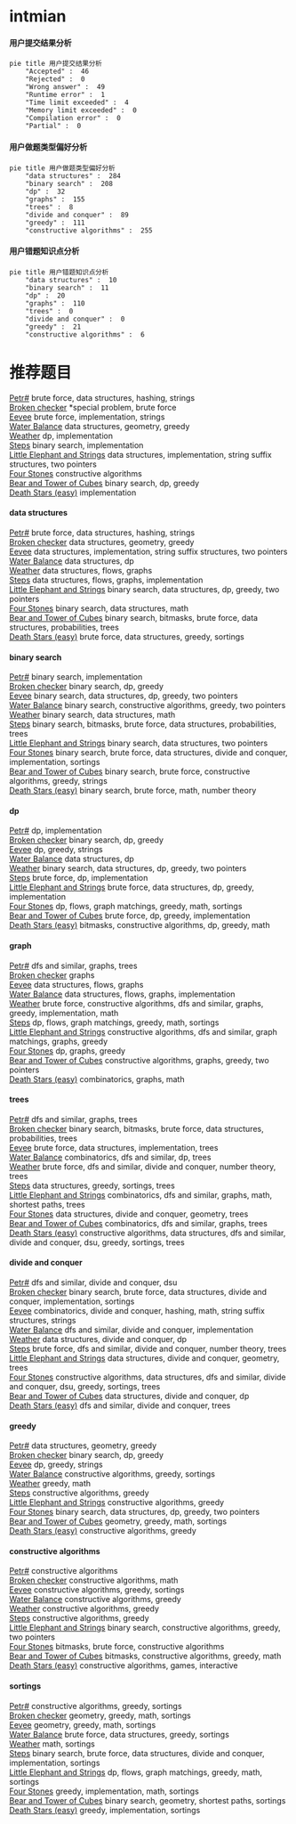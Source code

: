 # intmian
<!-- tabs:start -->
#### **用户提交结果分析**

```mermaid
pie title 用户提交结果分析
    "Accepted" :  46
    "Rejected" :  0
    "Wrong answer" :  49
    "Runtime error" :  1
    "Time limit exceeded" :  4
    "Memory limit exceeded" :  0
    "Compilation error" :  0
    "Partial" :  0
```
#### **用户做题类型偏好分析**

```mermaid
pie title 用户做题类型偏好分析
    "data structures" :  284
    "binary search" :  208
    "dp" :  32
    "graphs" :  155
    "trees" :  8
    "divide and conquer" :  89
    "greedy" :  111
    "constructive algorithms" :  255
```
#### **用户错题知识点分析**

```mermaid
pie title 用户错题知识点分析
    "data structures" :  10
    "binary search" :  11
    "dp" :  20
    "graphs" :  110
    "trees" :  0
    "divide and conquer" :  0
    "greedy" :  21
    "constructive algorithms" :  6
```
<!-- tabs:end -->
# 推荐题目
[Petr#](https://codeforces.com/contest/114/problem/D)		brute force,
                        data structures,
                        hashing,
                        strings		  
[Broken checker](http://codeforces.com/problemset/problem/171/D)		*special problem,
                        brute force		  
[Eevee](http://codeforces.com/problemset/problem/452/A)		brute force,
                        implementation,
                        strings		  
[Water Balance](https://codeforces.com/contest/1300/problem/E)		data structures,
                        geometry,
                        greedy		  
[Weather](http://codeforces.com/problemset/problem/234/C)		dp,
                        implementation		  
[Steps](http://codeforces.com/problemset/problem/152/B)		binary search,
                        implementation		  
[Little Elephant and Strings](http://codeforces.com/problemset/problem/204/E)		data structures,
                        implementation,
                        string suffix structures,
                        two pointers		  
[Four Stones](http://codeforces.com/problemset/problem/1276/E)		constructive algorithms		  
[Bear and Tower of Cubes](http://codeforces.com/problemset/problem/679/B)		binary search,
                        dp,
                        greedy		  
[Death Stars (easy)](http://codeforces.com/problemset/problem/958/A1)		implementation		  
<!-- tabs:start -->
#### **data structures**
[Petr#](https://codeforces.com/contest/114/problem/D)		brute force,
                        data structures,
                        hashing,
                        strings		  
[Broken checker](https://codeforces.com/contest/1300/problem/E)		data structures,
                        geometry,
                        greedy		  
[Eevee](http://codeforces.com/problemset/problem/204/E)		data structures,
                        implementation,
                        string suffix structures,
                        two pointers		  
[Water Balance](http://codeforces.com/problemset/problem/568/E)		data structures,
                        dp		  
[Weather](http://codeforces.com/problemset/problem/903/G)		data structures,
                        flows,
                        graphs		  
[Steps](http://codeforces.com/problemset/problem/280/D)		data structures,
                        flows,
                        graphs,
                        implementation		  
[Little Elephant and Strings](http://codeforces.com/problemset/problem/1492/C)		binary search,
                        data structures,
                        dp,
                        greedy,
                        two pointers		  
[Four Stones](http://codeforces.com/problemset/problem/1490/G)		binary search,
                        data structures,
                        math		  
[Bear and Tower of Cubes](http://codeforces.com/problemset/problem/1479/D)		binary search,
                        bitmasks,
                        brute force,
                        data structures,
                        probabilities,
                        trees		  
[Death Stars (easy)](http://codeforces.com/problemset/problem/1497/A)		brute force,
                        data structures,
                        greedy,
                        sortings		  
#### **binary search**
[Petr#](http://codeforces.com/problemset/problem/152/B)		binary search,
                        implementation		  
[Broken checker](http://codeforces.com/problemset/problem/679/B)		binary search,
                        dp,
                        greedy		  
[Eevee](http://codeforces.com/problemset/problem/1492/C)		binary search,
                        data structures,
                        dp,
                        greedy,
                        two pointers		  
[Water Balance](http://codeforces.com/problemset/problem/1463/D)		binary search,
                        constructive algorithms,
                        greedy,
                        two pointers		  
[Weather](http://codeforces.com/problemset/problem/1490/G)		binary search,
                        data structures,
                        math		  
[Steps](http://codeforces.com/problemset/problem/1479/D)		binary search,
                        bitmasks,
                        brute force,
                        data structures,
                        probabilities,
                        trees		  
[Little Elephant and Strings](http://codeforces.com/problemset/problem/1436/E)		binary search,
                        data structures,
                        two pointers		  
[Four Stones](http://codeforces.com/problemset/problem/1461/D)		binary search,
                        brute force,
                        data structures,
                        divide and conquer,
                        implementation,
                        sortings		  
[Bear and Tower of Cubes](http://codeforces.com/problemset/problem/1493/C)		binary search,
                        brute force,
                        constructive algorithms,
                        greedy,
                        strings		  
[Death Stars (easy)](http://codeforces.com/problemset/problem/1487/D)		binary search,
                        brute force,
                        math,
                        number theory		  
#### **dp**
[Petr#](http://codeforces.com/problemset/problem/234/C)		dp,
                        implementation		  
[Broken checker](http://codeforces.com/problemset/problem/679/B)		binary search,
                        dp,
                        greedy		  
[Eevee](http://codeforces.com/problemset/problem/1131/E)		dp,
                        greedy,
                        strings		  
[Water Balance](http://codeforces.com/problemset/problem/568/E)		data structures,
                        dp		  
[Weather](http://codeforces.com/problemset/problem/1492/C)		binary search,
                        data structures,
                        dp,
                        greedy,
                        two pointers		  
[Steps](https://codeforces.com/contest/1457/problem/C)		brute force,
                        dp,
                        implementation		  
[Little Elephant and Strings](http://codeforces.com/problemset/problem/1491/C)		brute force,
                        data structures,
                        dp,
                        greedy,
                        implementation		  
[Four Stones](http://codeforces.com/problemset/problem/1437/C)		dp,
                        flows,
                        graph matchings,
                        greedy,
                        math,
                        sortings		  
[Bear and Tower of Cubes](http://codeforces.com/problemset/problem/1499/B)		brute force,
                        dp,
                        greedy,
                        implementation		  
[Death Stars (easy)](http://codeforces.com/problemset/problem/1491/D)		bitmasks,
                        constructive algorithms,
                        dp,
                        greedy,
                        math		  
#### **graph**
[Petr#](http://codeforces.com/problemset/problem/802/J)		dfs and similar,
                        graphs,
                        trees		  
[Broken checker](http://codeforces.com/problemset/problem/235/D)		graphs		  
[Eevee](http://codeforces.com/problemset/problem/903/G)		data structures,
                        flows,
                        graphs		  
[Water Balance](http://codeforces.com/problemset/problem/280/D)		data structures,
                        flows,
                        graphs,
                        implementation		  
[Weather](http://codeforces.com/problemset/problem/1487/C)		brute force,
                        constructive algorithms,
                        dfs and similar,
                        graphs,
                        greedy,
                        implementation,
                        math		  
[Steps](http://codeforces.com/problemset/problem/1437/C)		dp,
                        flows,
                        graph matchings,
                        greedy,
                        math,
                        sortings		  
[Little Elephant and Strings](http://codeforces.com/problemset/problem/1470/D)		constructive algorithms,
                        dfs and similar,
                        graph matchings,
                        graphs,
                        greedy		  
[Four Stones](http://codeforces.com/problemset/problem/1476/C)		dp,
                        graphs,
                        greedy		  
[Bear and Tower of Cubes](http://codeforces.com/problemset/problem/1304/D)		constructive algorithms,
                        graphs,
                        greedy,
                        two pointers		  
[Death Stars (easy)](http://codeforces.com/problemset/problem/1475/C)		combinatorics,
                        graphs,
                        math		  
#### **trees**
[Petr#](http://codeforces.com/problemset/problem/802/J)		dfs and similar,
                        graphs,
                        trees		  
[Broken checker](http://codeforces.com/problemset/problem/1479/D)		binary search,
                        bitmasks,
                        brute force,
                        data structures,
                        probabilities,
                        trees		  
[Eevee](http://codeforces.com/problemset/problem/1511/C)		brute force,
                        data structures,
                        implementation,
                        trees		  
[Water Balance](http://codeforces.com/problemset/problem/1499/F)		combinatorics,
                        dfs and similar,
                        dp,
                        trees		  
[Weather](http://codeforces.com/problemset/problem/1491/E)		brute force,
                        dfs and similar,
                        divide and conquer,
                        number theory,
                        trees		  
[Steps](http://codeforces.com/problemset/problem/1466/D)		data structures,
                        greedy,
                        sortings,
                        trees		  
[Little Elephant and Strings](http://codeforces.com/problemset/problem/1495/D)		combinatorics,
                        dfs and similar,
                        graphs,
                        math,
                        shortest paths,
                        trees		  
[Four Stones](http://codeforces.com/problemset/problem/1303/G)		data structures,
                        divide and conquer,
                        geometry,
                        trees		  
[Bear and Tower of Cubes](http://codeforces.com/problemset/problem/1454/E)		combinatorics,
                        dfs and similar,
                        graphs,
                        trees		  
[Death Stars (easy)](http://codeforces.com/problemset/problem/1494/D)		constructive algorithms,
                        data structures,
                        dfs and similar,
                        divide and conquer,
                        dsu,
                        greedy,
                        sortings,
                        trees		  
#### **divide and conquer**
[Petr#](http://codeforces.com/problemset/problem/19/E)		dfs and similar,
                        divide and conquer,
                        dsu		  
[Broken checker](http://codeforces.com/problemset/problem/1461/D)		binary search,
                        brute force,
                        data structures,
                        divide and conquer,
                        implementation,
                        sortings		  
[Eevee](http://codeforces.com/problemset/problem/1466/G)		combinatorics,
                        divide and conquer,
                        hashing,
                        math,
                        string suffix structures,
                        strings		  
[Water Balance](http://codeforces.com/problemset/problem/1490/D)		dfs and similar,
                        divide and conquer,
                        implementation		  
[Weather](https://codeforces.com/contest/1483/problem/C)		data structures,
                        divide and conquer,
                        dp		  
[Steps](http://codeforces.com/problemset/problem/1491/E)		brute force,
                        dfs and similar,
                        divide and conquer,
                        number theory,
                        trees		  
[Little Elephant and Strings](http://codeforces.com/problemset/problem/1303/G)		data structures,
                        divide and conquer,
                        geometry,
                        trees		  
[Four Stones](http://codeforces.com/problemset/problem/1494/D)		constructive algorithms,
                        data structures,
                        dfs and similar,
                        divide and conquer,
                        dsu,
                        greedy,
                        sortings,
                        trees		  
[Bear and Tower of Cubes](http://codeforces.com/problemset/problem/1482/E)		data structures,
                        divide and conquer,
                        dp		  
[Death Stars (easy)](http://codeforces.com/problemset/problem/566/C)		dfs and similar,
                        divide and conquer,
                        trees		  
#### **greedy**
[Petr#](https://codeforces.com/contest/1300/problem/E)		data structures,
                        geometry,
                        greedy		  
[Broken checker](http://codeforces.com/problemset/problem/679/B)		binary search,
                        dp,
                        greedy		  
[Eevee](http://codeforces.com/problemset/problem/1131/E)		dp,
                        greedy,
                        strings		  
[Water Balance](http://codeforces.com/problemset/problem/246/A)		constructive algorithms,
                        greedy,
                        sortings		  
[Weather](http://codeforces.com/problemset/problem/1360/A)		greedy,
                        math		  
[Steps](http://codeforces.com/problemset/problem/482/A)		constructive algorithms,
                        greedy		  
[Little Elephant and Strings](http://codeforces.com/problemset/problem/1503/A)		constructive algorithms,
                        greedy		  
[Four Stones](http://codeforces.com/problemset/problem/1492/C)		binary search,
                        data structures,
                        dp,
                        greedy,
                        two pointers		  
[Bear and Tower of Cubes](https://codeforces.com/contest/1496/problem/C)		geometry,
                        greedy,
                        math,
                        sortings		  
[Death Stars (easy)](http://codeforces.com/problemset/problem/1493/A)		constructive algorithms,
                        greedy		  
#### **constructive algorithms**
[Petr#](http://codeforces.com/problemset/problem/1276/E)		constructive algorithms		  
[Broken checker](http://codeforces.com/problemset/problem/1391/A)		constructive algorithms,
                        math		  
[Eevee](http://codeforces.com/problemset/problem/246/A)		constructive algorithms,
                        greedy,
                        sortings		  
[Water Balance](http://codeforces.com/problemset/problem/482/A)		constructive algorithms,
                        greedy		  
[Weather](http://codeforces.com/problemset/problem/1503/A)		constructive algorithms,
                        greedy		  
[Steps](http://codeforces.com/problemset/problem/1493/A)		constructive algorithms,
                        greedy		  
[Little Elephant and Strings](http://codeforces.com/problemset/problem/1463/D)		binary search,
                        constructive algorithms,
                        greedy,
                        two pointers		  
[Four Stones](https://codeforces.com/contest/1456/problem/B)		bitmasks,
                        brute force,
                        constructive algorithms		  
[Bear and Tower of Cubes](http://codeforces.com/problemset/problem/1492/D)		bitmasks,
                        constructive algorithms,
                        greedy,
                        math		  
[Death Stars (easy)](https://codeforces.com/contest/1504/problem/D)		constructive algorithms,
                        games,
                        interactive		  
#### **sortings**
[Petr#](http://codeforces.com/problemset/problem/246/A)		constructive algorithms,
                        greedy,
                        sortings		  
[Broken checker](https://codeforces.com/contest/1496/problem/C)		geometry,
                        greedy,
                        math,
                        sortings		  
[Eevee](http://codeforces.com/problemset/problem/1495/A)		geometry,
                        greedy,
                        math,
                        sortings		  
[Water Balance](http://codeforces.com/problemset/problem/1497/A)		brute force,
                        data structures,
                        greedy,
                        sortings		  
[Weather](http://codeforces.com/problemset/problem/1427/A)		math,
                        sortings		  
[Steps](http://codeforces.com/problemset/problem/1461/D)		binary search,
                        brute force,
                        data structures,
                        divide and conquer,
                        implementation,
                        sortings		  
[Little Elephant and Strings](http://codeforces.com/problemset/problem/1437/C)		dp,
                        flows,
                        graph matchings,
                        greedy,
                        math,
                        sortings		  
[Four Stones](http://codeforces.com/problemset/problem/1473/A)		greedy,
                        implementation,
                        math,
                        sortings		  
[Bear and Tower of Cubes](http://codeforces.com/problemset/problem/1486/B)		binary search,
                        geometry,
                        shortest paths,
                        sortings		  
[Death Stars (easy)](http://codeforces.com/problemset/problem/1480/B)		greedy,
                        implementation,
                        sortings		  
<!-- tabs:end -->
